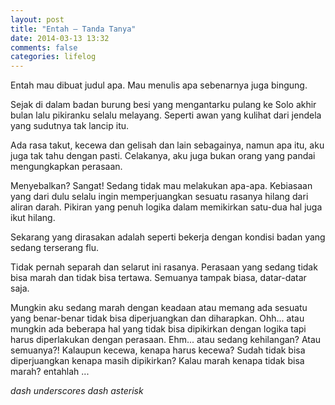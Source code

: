 ```yaml
---
layout: post
title: "Entah — Tanda Tanya"
date: 2014-03-13 13:32
comments: false
categories: lifelog
---
```


Entah mau dibuat judul apa. Mau menulis apa sebenarnya juga bingung. 

Sejak di dalam badan burung besi yang mengantarku pulang ke Solo akhir bulan lalu pikiranku selalu melayang. Seperti awan yang kulihat dari jendela yang sudutnya tak lancip itu. 

Ada rasa takut, kecewa dan gelisah dan lain sebagainya, namun apa itu, aku juga tak tahu dengan pasti. Celakanya, aku juga bukan orang yang pandai mengungkapkan perasaan. 

Menyebalkan? Sangat! Sedang tidak mau melakukan apa-apa. Kebiasaan yang dari dulu selalu ingin memperjuangkan sesuatu rasanya hilang dari aliran darah. Pikiran yang penuh logika dalam memikirkan satu-dua hal juga ikut hilang.

Sekarang yang dirasakan adalah seperti bekerja dengan kondisi badan yang sedang terserang flu. 

Tidak pernah separah dan selarut ini rasanya. Perasaan yang sedang tidak bisa marah dan tidak bisa tertawa. Semuanya tampak biasa, datar-datar saja. 

Mungkin aku sedang marah dengan keadaan atau memang ada sesuatu yang benar-benar tidak bisa diperjuangkan dan diharapkan. Ohh... atau mungkin ada beberapa hal yang tidak bisa dipikirkan dengan logika tapi harus diperlakukan dengan perasaan. Ehm... atau sedang kehilangan? Atau semuanya?! Kalaupun kecewa, kenapa harus kecewa? Sudah tidak bisa diperjuangkan kenapa masih dipikirkan? Kalau marah kenapa tidak bisa marah? entahlah ... 

*dash underscores dash asterisk*

